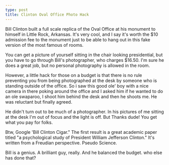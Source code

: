 ```yaml
---
type: post
title: Clinton Oval Office Photo Hack
---
```


Bill Clinton built a full scale replica of the Oval Office at his monument to himself in Little Rock, Arkansas. 
It's very cool, and I say it's worth the $10 admission fee to the monument just to be able to hang out in this fake version of the most famous of rooms. 

You can get a picture of yourself sitting in the chair looking presidential, but you have to go through Bill's photographer, who charges $16.50. 
I'm sure he does a great job, but no personal photography is allowed in the room. 

However, a little hack for those on a budget is that there is no rule preventing you from being photographed at the desk by someone who is standing outside of the office.
So i saw this good ole' boy with a nice camera in there poking around the office and I asked him if he wanted to do an ole swaparoo, I shoot him behind the desk and then he shoots me. 
He was reluctant but finally agreed. 

He didn't turn out to be much of a photographer.  In his pictures of me sitting at the desk I'm out of focus and the light is off.  But Thanks dude! 
You get what you pay for folks. 

Btw, Google 'Bill Clinton Cigar." 
The first result is a great academic paper titled "a psychological study of President William Jefferson Clinton." 
It's written from a Freudian perspective. Pseudo Science. 

Bill is a genius. A brilliant guy, really. And he balanced the budget. who else has done that? 
